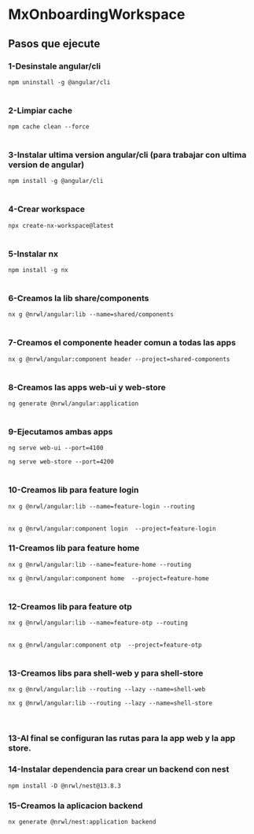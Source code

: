 

# MxOnboardingWorkspace

## Pasos que ejecute

### 1-Desinstale angular/cli
`npm uninstall -g @angular/cli`
</br>
</br>

### 2-Limpiar cache
`npm cache clean --force`
</br>
</br>

### 3-Instalar ultima version angular/cli (para trabajar con ultima version de angular)

`npm install -g @angular/cli`
</br>
</br>

### 4-Crear workspace
`npx create-nx-workspace@latest`
</br>
</br>

### 5-Instalar nx
`npm install -g nx`
</br>
</br>

### 6-Creamos la lib share/components
`nx g @nrwl/angular:lib --name=shared/components`
</br>
</br>

### 7-Creamos el componente header comun a todas las apps
`nx g @nrwl/angular:component header --project=shared-components`
</br>
</br>

### 8-Creamos las apps web-ui y web-store
`ng generate @nrwl/angular:application`
</br>
</br>

### 9-Ejecutamos ambas apps
`ng serve web-ui --port=4100`
</br>

`ng serve web-store --port=4200`
</br>
</br>


### 10-Creamos lib para feature login
`nx g @nrwl/angular:lib --name=feature-login --routing`
</br>
</br>

`nx g @nrwl/angular:component login  --project=feature-login`
</br>

### 11-Creamos lib para feature home
`nx g @nrwl/angular:lib --name=feature-home --routing`
</br>

`nx g @nrwl/angular:component home  --project=feature-home`
</br>
</br>

### 12-Creamos lib para feature otp
`nx g @nrwl/angular:lib --name=feature-otp --routing`
</br>
</br>

`nx g @nrwl/angular:component otp  --project=feature-otp`
</br>
</br>

### 13-Creamos libs para shell-web y para shell-store
`nx g @nrwl/angular:lib --routing --lazy --name=shell-web`
</br>

`nx g @nrwl/angular:lib --routing --lazy --name=shell-store`

</br>

### 13-Al final se configuran las rutas para la app web y la app store. 

### 14-Instalar dependencia para crear un backend con nest
`npm install -D @nrwl/nest@13.8.3`
</br>

### 15-Creamos la aplicacion backend
`nx generate @nrwl/nest:application backend`
</br>
